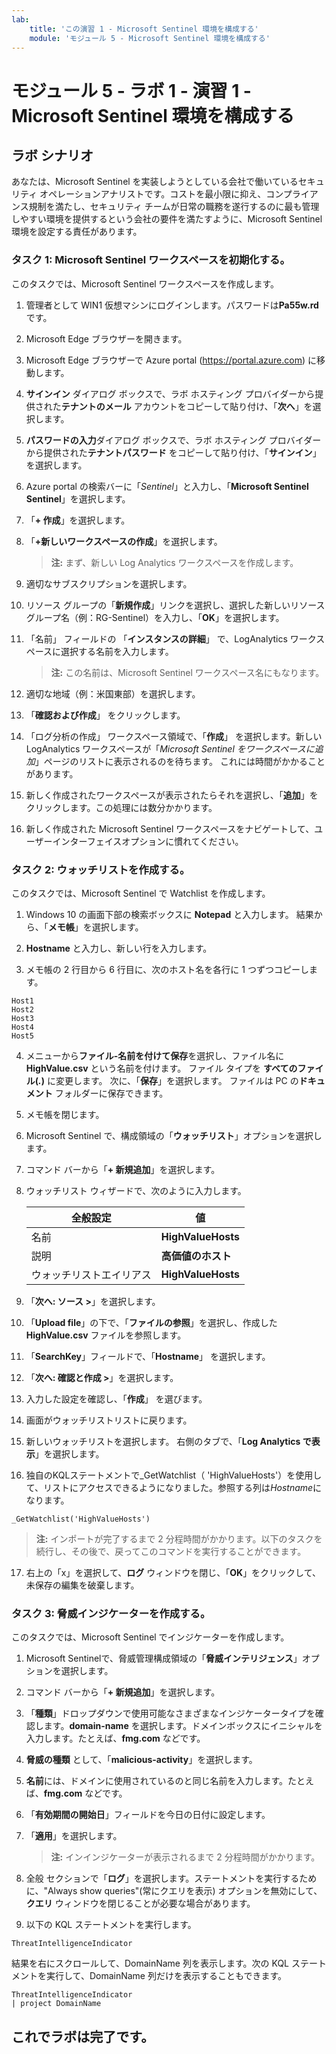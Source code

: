 ```yaml
---
lab:
    title: 'この演習 1 - Microsoft Sentinel 環境を構成する'
    module: 'モジュール 5 - Microsoft Sentinel 環境を構成する'
---
```


# モジュール 5 - ラボ 1 - 演習 1 - Microsoft Sentinel 環境を構成する

## ラボ シナリオ

あなたは、Microsoft Sentinel を実装しようとしている会社で働いているセキュリティ オペレーションアナリストです。コストを最小限に抑え、コンプライアンス規制を満たし、セキュリティ チームが日常の職務を遂行するのに最も管理しやすい環境を提供するという会社の要件を満たすように、Microsoft Sentinel 環境を設定する責任があります。


### タスク 1: Microsoft Sentinel ワークスペースを初期化する。

このタスクでは、Microsoft Sentinel ワークスペースを作成します。

1. 管理者として WIN1 仮想マシンにログインします。パスワードは**Pa55w.rd** です。  

2. Microsoft Edge ブラウザーを開きます。

3. Microsoft Edge ブラウザーで Azure portal (https://portal.azure.com) に移動します。

4. **サインイン** ダイアログ ボックスで、ラボ ホスティング プロバイダーから提供された**テナントのメール** アカウントをコピーして貼り付け、「**次へ**」を選択します。

5. **パスワードの入力**ダイアログ ボックスで、ラボ ホスティング プロバイダーから提供された**テナントパスワード** をコピーして貼り付け、「**サインイン**」を選択します。

6. Azure portal の検索バーに「*Sentinel*」と入力し、「**Microsoft Sentinel Sentinel**」を選択します。

7. 「**+ 作成**」を選択します。

8. 「**+新しいワークスペースの作成**」を選択します。

    >**注:** まず、新しい Log Analytics ワークスペースを作成します。

9. 適切なサブスクリプションを選択します。

10. リソース グループの「**新規作成**」リンクを選択し、選択した新しいリソース グループ名（例：RG-Sentinel）を入力し、「**OK**」を選択します。

11. 「名前」 フィールドの 「**インスタンスの詳細**」 で、LogAnalytics ワークスペースに選択する名前を入力します。

    >**注:** この名前は、Microsoft Sentinel ワークスペース名にもなります。

12. 適切な地域（例：米国東部）を選択します。  

13. 「**確認および作成**」 をクリックします。

14. 「ログ分析の作成」 ワークスペース領域で、「**作成**」 を選択します。新しい LogAnalytics ワークスペースが「*Microsoft Sentinel をワークスペースに追加*」ページのリストに表示されるのを待ちます。  これには時間がかかることがあります。

15. 新しく作成されたワークスペースが表示されたらそれを選択し、「**追加**」をクリックします。この処理には数分かかります。

16. 新しく作成された Microsoft Sentinel ワークスペースをナビゲートして、ユーザーインターフェイスオプションに慣れてください。


### タスク 2: ウォッチリストを作成する。

このタスクでは、Microsoft Sentinel で Watchlist を作成します。

1. Windows 10 の画面下部の検索ボックスに **Notepad** と入力します。  結果から、「**メモ帳**」を選択します。

2. **Hostname** と入力し、新しい行を入力します。

3. メモ帳の 2 行目から 6 行目に、次のホスト名を各行に 1 つずつコピーします。

```Notepad
Host1
Host2
Host3
Host4
Host5
```

4. メニューから**ファイル-名前を付けて保存**を選択し、ファイル名に **HighValue.csv** という名前を付けます。  ファイル タイプを **すべてのファイル(*.*)** に変更します。  次に、「**保存**」を選択します。  ファイルは PC の**ドキュメント** フォルダーに保存できます。

5. メモ帳を閉じます。

6. Microsoft Sentinel で、構成領域の「**ウォッチリスト**」オプションを選択します。

7. コマンド バーから「**+ 新規追加**」を選択します。

8. ウォッチリスト ウィザードで、次のように入力します。

    |全般設定|値|
    |---|---|
    |名前|**HighValueHosts**|
    |説明|**高価値のホスト**|
    |ウォッチリストエイリアス|**HighValueHosts**|

9. 「**次へ: ソース >**」を選択します。

10. 「**Upload file**」の下で、「**ファイルの参照**」を選択し、作成した **HighValue.csv** ファイルを参照します。

11. 「**SearchKey**」フィールドで、「**Hostname**」 を選択します。

12. 「**次へ: 確認と作成 >**」を選択します。

13. 入力した設定を確認し、「**作成**」 を選びます。

14. 画面がウォッチリストリストに戻ります。

15. 新しいウォッチリストを選択します。  右側のタブで、「**Log Analytics で表示**」を選択します。

16. 独自のKQLステートメントで_GetWatchlist（ 'HighValueHosts'）を使用して、リストにアクセスできるようになりました。参照する列は*Hostname*になります。

```KQL
_GetWatchlist('HighValueHosts')
```

>**注:** インポートが完了するまで 2 分程時間がかかります。以下のタスクを続行し、その後で、戻ってこのコマンドを実行することができます。

17. 右上の「x」を選択して、**ログ** ウィンドウを閉じ、「**OK**」をクリックして、未保存の編集を破棄します。


### タスク 3: 脅威インジケーターを作成する。

このタスクでは、Microsoft Sentinel でインジケーターを作成します。

1. Microsoft Sentinelで、脅威管理構成領域の「**脅威インテリジェンス**」オプションを選択します。

2. コマンド バーから「**+ 新規追加**」を選択します。

3. 「**種類**」ドロップダウンで使用可能なさまざまなインジケータータイプを確認します。**domain-name** を選択します。ドメインボックスにイニシャルを入力します。たとえば、**fmg.com** などです。

4. **脅威の種類** として、「**malicious-activity**」を選択します。

5. **名前**には、ドメインに使用されているのと同じ名前を入力します。たとえば、**fmg.com** などです。

6. 「**有効期間の開始日**」フィールドを今日の日付に設定します。

7. 「**適用**」を選択します。

    >**注:** インインジケーターが表示されるまで 2 分程時間がかかります。

8. 全般 セクションで「**ログ**」を選択します。ステートメントを実行するために、"Always show queries"(常にクエリを表示) オプションを無効にして、**クエリ** ウィンドウを閉じることが必要な場合があります。

9. 以下の KQL ステートメントを実行します。

```KQL
ThreatIntelligenceIndicator
```
結果を右にスクロールして、DomainName 列を表示します。次の KQL ステートメントを実行して、DomainName 列だけを表示することもできます。  

```KQL
ThreatIntelligenceIndicator
| project DomainName
```

## これでラボは完了です。
